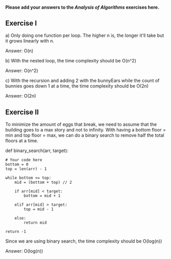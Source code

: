 #### Please add your answers to the ***Analysis of  Algorithms*** exercises here.

## Exercise I

a) Only doing one function per loop. The higher n is, the longer it'll take but it grows linearly with n.

Answer: O(n)

b) With the nested loop, the time complexity should be O(n^2)

Answer: O(n^2)

c) With the recursion and adding 2 with the bunnyEars while the count of bunnies goes down 1 at a time, the time complexity should be O(2n)

Answer: O(2n)

## Exercise II

To minimize the amount of eggs that break, we need to assume that the building goes to a max story and not to infinity. With having a bottom floor = min and top floor = max, we can do a binary search to remove half the total floors at a time.

def binary_search(arr, target):

    # Your code here
    bottom = 0
    top = len(arr) - 1

    while bottom <= top:
        mid = (bottom + top) // 2

        if arr[mid] < target:
            bottom = mid + 1

        elif arr[mid] > target:
            top = mid - 1

        else:
            return mid

    return -1 

Since we are using binary search, the time complexity should be O(log(n))

Answer: O(log(n))

